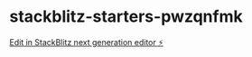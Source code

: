 # stackblitz-starters-pwzqnfmk

[Edit in StackBlitz next generation editor ⚡️](https://stackblitz.com/~/github.com/Pemdasd/stackblitz-starters-pwzqnfmk)